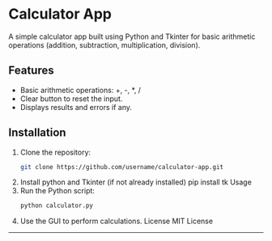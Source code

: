 # Calculator App

A simple calculator app built using Python and Tkinter for basic arithmetic operations (addition, subtraction, multiplication, division).

## Features
- Basic arithmetic operations: +, -, *, /
- Clear button to reset the input.
- Displays results and errors if any.

## Installation
1. Clone the repository:
   ```bash
   git clone https://github.com/username/calculator-app.git
2. Install python and Tkinter (if not already installed)
   pip install tk
Usage
1. Run the Python script:
   ```bash
   python calculator.py
3. Use the GUI to perform calculations.
License
MIT License
   
---




